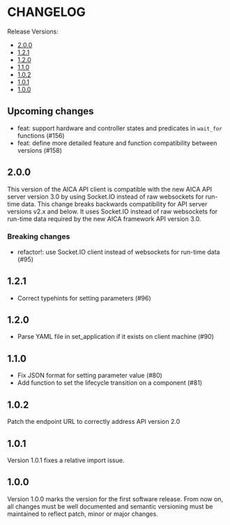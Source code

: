 # CHANGELOG

Release Versions:

- [2.0.0](#200)
- [1.2.1](#121)
- [1.2.0](#120)
- [1.1.0](#102)
- [1.0.2](#102)
- [1.0.1](#101)
- [1.0.0](#100)

## Upcoming changes

- feat: support hardware and controller states and predicates in `wait_for` functions (#156)
- feat: define more detailed feature and function compatibility between versions (#158)

## 2.0.0

This version of the AICA API client is compatible with the new AICA API server version 3.0 by using Socket.IO instead of
raw websockets for run-time data. This change breaks backwards compatibility for API server versions v2.x and below.
It uses Socket.IO instead of raw websockets for run-time data required by the new AICA framework API version 3.0.

### Breaking changes

- refactor!: use Socket.IO client instead of websockets for run-time data (#95)

## 1.2.1

- Correct typehints for setting parameters (#96)

## 1.2.0

- Parse YAML file in set_application if it exists on client machine (#90)

## 1.1.0

- Fix JSON format for setting parameter value (#80)
- Add function to set the lifecycle transition on a component (#81)

## 1.0.2

Patch the endpoint URL to correctly address API version 2.0

## 1.0.1

Version 1.0.1 fixes a relative import issue.

## 1.0.0

Version 1.0.0 marks the version for the first software release. From now on, all changes must be well documented and
semantic versioning must be maintained to reflect patch, minor or major changes.